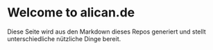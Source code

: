 # Welcome to alican.de

Diese Seite wird aus den Markdown dieses Repos generiert und stellt unterschiedliche nützliche Dinge bereit.

